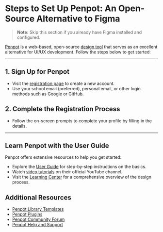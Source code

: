 # Steps to Set Up Penpot: An Open-Source Alternative to Figma

> <i class="fa-solid fa-triangle-exclamation"></i> **Note:** Skip this section if you already have Figma installed and configured.

[Penpot](https://penpot.app/) is a web-based, open-source [design tool](https://penpot.app/design/design-tool) that serves as an excellent alternative for UI/UX development. Follow the steps below to get started:

---

## 1. Sign Up for Penpot

- Visit the [registration page](https://design.penpot.app/#/auth/register) to create a new account.
- Use your school email (preferred), personal email, or other login methods such as Google or GitHub.
## 2. Complete the Registration Process

- Follow the on-screen prompts to complete your profile by filling in the details.

---
## Learn Penpot with the User Guide

Penpot offers extensive resources to help you get started:

- Explore the [User Guide](https://help.penpot.app/user-guide/) for step-by-step instructions on the basics.
- Watch [video tutorials](https://www.youtube.com/c/Penpot) on their official YouTube channel.
- Visit the [Learning Center](https://penpot.app/learning-center) for a comprehensive overview of the design process.
## Additional Resources

- [Penpot Library Templates](https://penpot.app/penpothub/libraries-templates)
- [Penpot Plugins](https://chatgpt.com/c/678b793f-b89c-8011-9b10-463aa2db1b73#) 
- [Penpot Community Forum](https://community.penpot.app/)
- [Penpot Help and Support](https://help.penpot.app/)